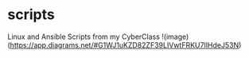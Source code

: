 # scripts
Linux and Ansible Scripts from my CyberClass
!(image)(https://app.diagrams.net/#G1WJ1uKZD82ZF39LIVwtFRKU7IlHdeJ53N)
